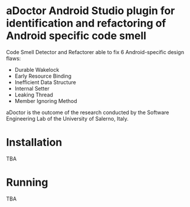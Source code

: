 # aDoctor Android Studio plugin for identification and refactoring of Android specific code smell

Code Smell Detector and Refactorer able to fix 6 Android-specific design flaws:

- Durable Wakelock
- Early Resource Binding
- Inefficient Data Structure
- Internal Setter
- Leaking Thread
- Member Ignoring Method

aDoctor is the outcome of the research conducted by the Software Engineering Lab of the University of Salerno, Italy.

# Installation

TBA

# Running

TBA
